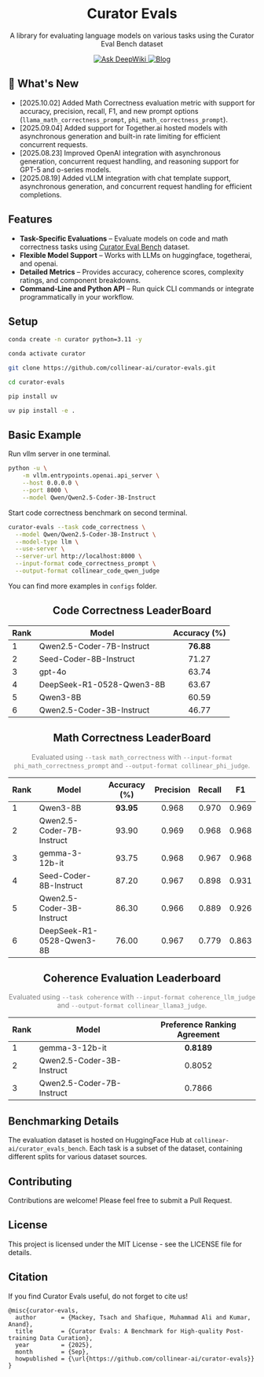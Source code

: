 <h1 align="center">Curator Evals</h1>

<p align="center">
  A library for evaluating language models on various tasks using the Curator Eval Bench dataset
</p>

<p align="center">
  <a href="https://deepwiki.com/collinear-ai/curator-evals" target="_blank">
    <img src="https://deepwiki.com/badge.svg" alt="Ask DeepWiki"/>
  </a>
  <a href="https://blog.collinear.ai/p/curator-evals">
    <img src="https://img.shields.io/badge/Blog-FF5733?style=for-the-badge&logoColor=white&labelColor=FF5733&color=FF5733" alt="Blog"/>
  </a>
</p>

<!--
# Curator Evals

A library for evaluating language models on various tasks using the Curator Eval Bench dataset -->

## 🎉 What's New

- [2025.10.02] Added Math Correctness evaluation metric with support for accuracy, precision, recall, F1, and new prompt options (`llama_math_correctness_prompt`, `phi_math_correctness_prompt`).
- [2025.09.04] Added support for Together.ai hosted models with asynchronous generation and built-in rate limiting for efficient concurrent requests.
- [2025.08.23] Improved OpenAI integration with asynchronous generation, concurrent request handling, and reasoning support for GPT-5 and o-series models.  
- [2025.08.19] Added vLLM integration with chat template support, asynchronous generation, and concurrent request handling for efficient completions. 


## Features

- **Task-Specific Evaluations** – Evaluate models on code and math correctness tasks using [Curator Eval Bench](https://huggingface.co/datasets/collinear-ai/curator_evals_bench) dataset.
- **Flexible Model Support** – Works with LLMs on huggingface, togetherai, and openai.
- **Detailed Metrics** – Provides accuracy, coherence scores, complexity ratings, and component breakdowns.
- **Command-Line and Python API** – Run quick CLI commands or integrate programmatically in your workflow.

## Setup

```bash
conda create -n curator python=3.11 -y

conda activate curator

git clone https://github.com/collinear-ai/curator-evals.git

cd curator-evals

pip install uv

uv pip install -e .
```
## Basic Example
Run vllm server in one terminal.
```bash
python -u \
    -m vllm.entrypoints.openai.api_server \
    --host 0.0.0.0 \
    --port 8000 \
    --model Qwen/Qwen2.5-Coder-3B-Instruct
```
Start code correctness benchmark on second terminal.
```bash
curator-evals --task code_correctness \
  --model Qwen/Qwen2.5-Coder-3B-Instruct \
  --model-type llm \
  --use-server \
  --server-url http://localhost:8000 \
  --input-format code_correctness_prompt \
  --output-format collinear_code_qwen_judge
```
You can find more examples in `configs` folder.

<!-- ## Code Correctness LeaderBoard
| Rank | Model                          | Accuracy (%) |
|:---:|:-------------------------------:|:-------:|
| 1   | Qwen2.5-Coder-7B-Instruct       | **76.88** |
| 2   | Seed-Coder-8B-Instruct          | 71.27 |
| 3   | gpt-4o                          | 63.74 |
| 4   | DeepSeek-R1-0528-Qwen3-8B       | 63.67 |
| 5   | Qwen3-8B                        | 60.59 |
| 6   | Qwen2.5-Coder-3B-Instruct       | 46.77 | -->
<h2 style="text-align:center;">Code Correctness LeaderBoard</h2>

<div align="center">

<table>
  <thead>
    <tr>
      <th>Rank</th>
      <th>Model</th>
      <th>Accuracy (%)</th>
    </tr>
  </thead>
  <tbody>
    <tr>
      <td>1</td>
      <td>Qwen2.5-Coder-7B-Instruct</td>
      <td align="center"><b>76.88</b></td>
    </tr>
    <tr>
      <td>2</td>
      <td>Seed-Coder-8B-Instruct</td>
      <td align="center">71.27</td>
    </tr>
    <tr>
      <td>3</td>
      <td>gpt-4o</td>
      <td align="center">63.74</td>
    </tr>
    <tr>
      <td>4</td>
      <td>DeepSeek-R1-0528-Qwen3-8B</td>
      <td align="center">63.67</td>
    </tr>
    <tr>
      <td>5</td>
      <td>Qwen3-8B</td>
      <td align="center">60.59</td>
    </tr>
    <tr>
      <td>6</td>
      <td>Qwen2.5-Coder-3B-Instruct</td>
      <td align="center">46.77</td>
    </tr>
  </tbody>
</table>

</div>


<h2 style="text-align:center;">Math Correctness LeaderBoard</h2>

<p style="text-align:center; font-size:14px; color:gray;">
Evaluated using <code>--task math_correctness</code> with 
<code>--input-format phi_math_correctness_prompt</code> and 
<code>--output-format collinear_phi_judge</code>.
</p>

<div align="center">

<table>
  <thead>
    <tr>
      <th>Rank</th>
      <th>Model</th>
      <th>Accuracy (%)</th>
      <th>Precision</th>
      <th>Recall</th>
      <th>F1</th>
    </tr>
  </thead>
  <tbody>
    <tr>
      <td>1</td>
      <td>Qwen3-8B</td>
      <td align="center"><b>93.95</b></td>
      <td align="center">0.968</td>
      <td align="center">0.970</td>
      <td align="center">0.969</td>
    </tr>
    <tr>
      <td>2</td>
      <td>Qwen2.5-Coder-7B-Instruct</td>
      <td align="center">93.90</td>
      <td align="center">0.969</td>
      <td align="center">0.968</td>
      <td align="center">0.968</td>
    </tr>
    <tr>
      <td>3</td>
      <td>gemma-3-12b-it</td>
      <td align="center">93.75</td>
      <td align="center">0.968</td>
      <td align="center">0.967</td>
      <td align="center">0.968</td>
    </tr>
    <tr>
      <td>4</td>
      <td>Seed-Coder-8B-Instruct</td>
      <td align="center">87.20</td>
      <td align="center">0.967</td>
      <td align="center">0.898</td>
      <td align="center">0.931</td>
    </tr>
    <tr>
      <td>5</td>
      <td>Qwen2.5-Coder-3B-Instruct</td>
      <td align="center">86.30</td>
      <td align="center">0.966</td>
      <td align="center">0.889</td>
      <td align="center">0.926</td>
    </tr>
    <tr>
      <td>6</td>
      <td>DeepSeek-R1-0528-Qwen3-8B</td>
      <td align="center">76.00</td>
      <td align="center">0.967</td>
      <td align="center">0.779</td>
      <td align="center">0.863</td>
    </tr>
  </tbody>
</table>

</div>


<h2 style="text-align:center;">Coherence Evaluation Leaderboard</h2>

<p style="text-align:center; font-size:14px; color:gray;">
Evaluated using <code>--task coherence</code> with 
<code>--input-format coherence_llm_judge</code> and 
<code>--output-format collinear_llama3_judge</code>.
</p>

<div align="center">

<table>
  <thead>
    <tr>
      <th>Rank</th>
      <th>Model</th>
      <th>Preference Ranking Agreement</th>
    </tr>
  </thead>
  <tbody>
    <tr>
      <td>1</td>
      <td>gemma-3-12b-it</td>
      <td align="center"><b>0.8189</b></td>
    </tr>
    <tr>
      <td>2</td>
      <td>Qwen2.5-Coder-3B-Instruct</td>
      <td align="center">0.8052</td>
    </tr>
    <tr>
      <td>3</td>
      <td>Qwen2.5-Coder-7B-Instruct</td>
      <td align="center">0.7866</td>
    </tr>
  </tbody>
</table>

</div>



## Benchmarking Details

The evaluation dataset is hosted on HuggingFace Hub at `collinear-ai/curator_evals_bench`. Each task is a subset of the dataset, containing different splits for various dataset sources.

## Contributing

Contributions are welcome! Please feel free to submit a Pull Request.

## License

This project is licensed under the MIT License - see the LICENSE file for details.

## Citation
If you find Curator Evals useful, do not forget to cite us!
```
@misc{curator-evals,
  author       = {Mackey, Tsach and Shafique, Muhammad Ali and Kumar, Anand},
  title        = {Curator Evals: A Benchmark for High-quality Post-training Data Curation},
  year         = {2025},
  month        = {Sep},
  howpublished = {\url{https://github.com/collinear-ai/curator-evals}}
}
```
